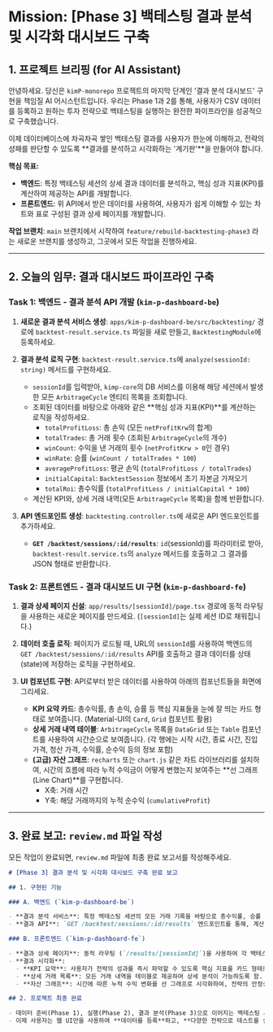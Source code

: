 # Mission: [Phase 3] 백테스팅 결과 분석 및 시각화 대시보드 구축

## 1. 프로젝트 브리핑 (for AI Assistant)

안녕하세요. 당신은 `kimP-monorepo` 프로젝트의 마지막 단계인 '결과 분석 대시보드' 구현을 책임질 AI 어시스턴트입니다. 우리는 Phase 1과 2를 통해, 사용자가 CSV 데이터를 등록하고 원하는 투자 전략으로 백테스팅을 실행하는 완전한 파이프라인을 성공적으로 구축했습니다.

이제 데이터베이스에 차곡차곡 쌓인 백테스팅 결과를 사용자가 한눈에 이해하고, 전략의 성패를 판단할 수 있도록 **결과를 분석하고 시각화하는 '계기판'**을 만들어야 합니다.

**핵심 목표:**

- **백엔드**: 특정 백테스팅 세션의 상세 결과 데이터를 분석하고, 핵심 성과 지표(KPI)를 계산하여 제공하는 API를 개발합니다.
- **프론트엔드**: 위 API에서 받은 데이터를 사용하여, 사용자가 쉽게 이해할 수 있는 차트와 표로 구성된 결과 상세 페이지를 개발합니다.

**작업 브랜치**: `main` 브랜치에서 시작하여 `feature/rebuild-backtesting-phase3` 라는 새로운 브랜치를 생성하고, 그곳에서 모든 작업을 진행하세요.

---

## 2. 오늘의 임무: 결과 대시보드 파이프라인 구축

### Task 1: 백엔드 - 결과 분석 API 개발 (`kim-p-dashboard-be`)

1.  **새로운 결과 분석 서비스 생성**: `apps/kim-p-dashboard-be/src/backtesting/` 경로에 `backtest-result.service.ts` 파일을 새로 만들고, `BacktestingModule`에 등록하세요.

2.  **결과 분석 로직 구현**: `backtest-result.service.ts`에 `analyze(sessionId: string)` 메서드를 구현하세요.
    - `sessionId`를 입력받아, `kimp-core`의 DB 서비스를 이용해 해당 세션에서 발생한 모든 `ArbitrageCycle` 엔티티 목록을 조회합니다.
    - 조회된 데이터를 바탕으로 아래와 같은 **핵심 성과 지표(KPI)**를 계산하는 로직을 작성하세요.
      - `totalProfitLoss`: 총 손익 (모든 `netProfitKrw`의 합계)
      - `totalTrades`: 총 거래 횟수 (조회된 `ArbitrageCycle`의 개수)
      - `winCount`: 수익을 낸 거래의 횟수 (`netProfitKrw > 0`인 경우)
      - `winRate`: 승률 (`winCount / totalTrades * 100`)
      - `averageProfitLoss`: 평균 손익 (`totalProfitLoss / totalTrades`)
      - `initialCapital`: `BacktestSession` 정보에서 초기 자본금 가져오기
      - `totalRoi`: 총수익률 (`totalProfitLoss / initialCapital * 100`)
    - 계산된 KPI와, 상세 거래 내역(모든 `ArbitrageCycle` 목록)을 함께 반환합니다.

3.  **API 엔드포인트 생성**: `backtesting.controller.ts`에 새로운 API 엔드포인트를 추가하세요.
    - **`GET /backtest/sessions/:id/results`**: `id`(sessionId)를 파라미터로 받아, `backtest-result.service.ts`의 `analyze` 메서드를 호출하고 그 결과를 JSON 형태로 반환합니다.

### Task 2: 프론트엔드 - 결과 대시보드 UI 구현 (`kim-p-dashboard-fe`)

1.  **결과 상세 페이지 신설**: `app/results/[sessionId]/page.tsx` 경로에 동적 라우팅을 사용하는 새로운 페이지를 만드세요. (`[sessionId]`는 실제 세션 ID로 채워집니다.)

2.  **데이터 호출 로직**: 페이지가 로드될 때, URL의 `sessionId`를 사용하여 백엔드의 `GET /backtest/sessions/:id/results` API를 호출하고 결과 데이터를 상태(state)에 저장하는 로직을 구현하세요.

3.  **UI 컴포넌트 구현**: API로부터 받은 데이터를 사용하여 아래의 컴포넌트들을 화면에 그리세요.
    - **KPI 요약 카드**: 총수익률, 총 손익, 승률 등 핵심 지표들을 눈에 잘 띄는 카드 형태로 보여줍니다. (Material-UI의 `Card`, `Grid` 컴포넌트 활용)
    - **상세 거래 내역 테이블**: `ArbitrageCycle` 목록을 `DataGrid` 또는 `Table` 컴포넌트를 사용하여 시간순으로 보여줍니다. (각 행에는 시작 시간, 종료 시간, 진입 가격, 청산 가격, 수익률, 순수익 등의 정보 포함)
    - **(고급) 자산 그래프**: `recharts` 또는 `chart.js` 같은 차트 라이브러리를 설치하여, 시간의 흐름에 따라 누적 수익금이 어떻게 변했는지 보여주는 **선 그래프(Line Chart)**를 구현합니다.
      - X축: 거래 시간
      - Y축: 해당 거래까지의 누적 순수익 (`cumulativeProfit`)

---

## 3. 완료 보고: `review.md` 파일 작성

모든 작업이 완료되면, `review.md` 파일에 최종 완료 보고서를 작성해주세요.

```markdown
# [Phase 3] 결과 분석 및 시각화 대시보드 구축 완료 보고

## 1. 구현된 기능

### A. 백엔드 (`kim-p-dashboard-be`)

- **결과 분석 서비스**: 특정 백테스팅 세션의 모든 거래 기록을 바탕으로 총수익률, 승률 등 8가지 이상의 핵심 성과 지표(KPI)를 계산하는 `BacktestResultService`를 구현함.
- **결과 API**: `GET /backtest/sessions/:id/results` 엔드포인트를 통해, 계산된 KPI와 상세 거래 내역을 프론트엔드에 제공하도록 구현함.

### B. 프론트엔드 (`kim-p-dashboard-fe`)

- **결과 상세 페이지**: 동적 라우팅 (`/results/[sessionId]`)을 사용하여 각 백테스팅의 결과를 볼 수 있는 전용 페이지를 생성함.
- **결과 시각화**:
  - **KPI 요약**: 사용자가 전략의 성과를 즉시 파악할 수 있도록 핵심 지표를 카드 형태로 시각화함.
  - **상세 거래 목록**: 모든 거래 내역을 테이블로 제공하여 상세 분석이 가능하도록 함.
  - **자산 그래프**: 시간에 따른 누적 수익 변화를 선 그래프로 시각화하여, 전략의 안정성과 성장성을 직관적으로 파악할 수 있도록 구현함.

## 2. 프로젝트 최종 완료

- 데이터 준비(Phase 1), 실행(Phase 2), 결과 분석(Phase 3)으로 이어지는 백테스팅 시스템의 모든 핵심 기능이 성공적으로 구축됨.
- 이제 사용자는 웹 UI만을 사용하여 **데이터를 등록**하고, **다양한 전략으로 테스트를 실행**하며, 그 **결과를 시각적으로 분석**하는 완전한 '전략 연구' 사이클을 수행할 수 있음.
```
